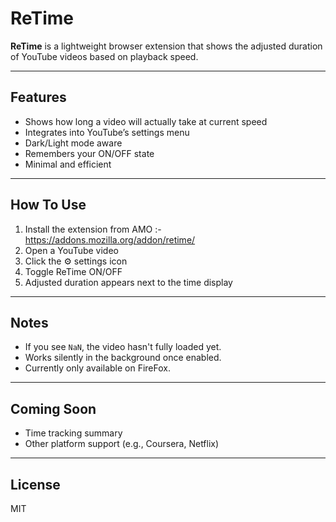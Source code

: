 # ReTime

**ReTime** is a lightweight browser extension that shows the adjusted duration of YouTube videos based on playback speed.

---

## Features

- Shows how long a video will actually take at current speed
- Integrates into YouTube’s settings menu
- Dark/Light mode aware
- Remembers your ON/OFF state
- Minimal and efficient

---

## How To Use

1. Install the extension from AMO :- https://addons.mozilla.org/addon/retime/
2. Open a YouTube video
3. Click the ⚙️ settings icon
4. Toggle ReTime ON/OFF
5. Adjusted duration appears next to the time display

---

## Notes

- If you see `NaN`, the video hasn't fully loaded yet.
- Works silently in the background once enabled.
- Currently only available on FireFox.
---

## Coming Soon

- Time tracking summary
- Other platform support (e.g., Coursera, Netflix)

---

## License

MIT
